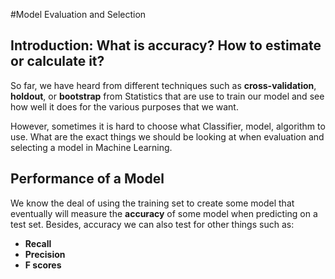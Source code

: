 #Model Evaluation and Selection

## Introduction: What is accuracy? How to estimate or calculate it?

So far, we have heard from different techniques such as  **cross-validation**,  **holdout**, or **bootstrap** from Statistics that are use to train our model and see how well it does for the various purposes that we want.

However, sometimes it is hard to choose what Classifier, model, algorithm to use. What are the exact things we should be looking at when evaluation and selecting a model in Machine Learning.

## Performance of a Model

We know the deal of using the training set to create some model that eventually will measure the **accuracy** of some model when predicting on a test set. Besides, accuracy we can also test for other things such as:
- **Recall**  
- **Precision**
- **F scores**




